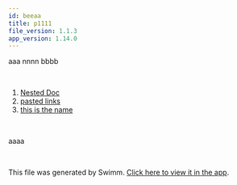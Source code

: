 ```yaml
---
id: beeaa
title: p1111
file_version: 1.1.3
app_version: 1.14.0
---
```


<!-- Intro - Do not remove this comment -->
aaa nnnn bbbb

<br/>

<!-- Steps - Do not remove this comment -->
1. [Nested Doc](nested-doc.gyvk8.sw.md)
2. [pasted links](/repos/Z2l0aHViJTNBJTNBZGVtbzEtbWQxJTNBJTNBZXJhbi1zd2ltbQ==/docs/7jl6t)
3. [this is the name](this-is-the-name.e9h1yb2i.sw.md)


<br/>

<!-- Summary - Do not remove this comment -->
aaaa

<br/>

This file was generated by Swimm. [Click here to view it in the app](https://swimm-web-app.web.app/repos/Z2l0aHViJTNBJTNBdDElM0ElM0FlcmFuLXN3aW1t/playlists/beeaa).
